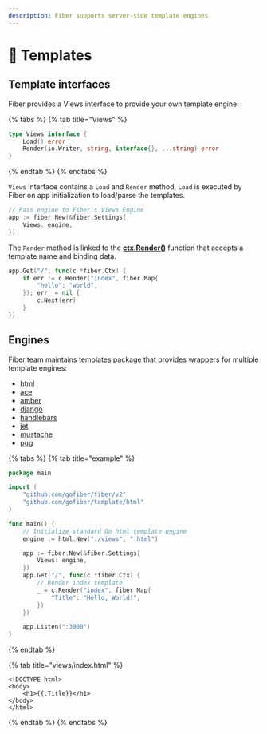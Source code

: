 ```yaml
---
description: Fiber supports server-side template engines.
---
```


# 📝 Templates

## Template interfaces

Fiber provides a Views interface to provide your own template engine:

{% tabs %}
{% tab title="Views" %}
```go
type Views interface {
    Load() error
    Render(io.Writer, string, interface{}, ...string) error
}
```
{% endtab %}
{% endtabs %}

`Views` interface contains a `Load` and `Render` method, `Load` is executed by Fiber on app initialization to load/parse the templates.

```go
// Pass engine to Fiber's Views Engine
app := fiber.New(&fiber.Settings{
    Views: engine,
})
```

The `Render` method is linked to the [**ctx.Render\(\)**](../api/ctx.md#render) function that accepts a template name and binding data.

```go
app.Get("/", func(c *fiber.Ctx) {
    if err := c.Render("index", fiber.Map{
        "hello": "world",
    }); err != nil {
        c.Next(err)
    }
})
```

## Engines

Fiber team maintains [templates](https://github.com/gofiber/template) package that provides wrappers for multiple template engines:

* [html](https://github.com/gofiber/template/tree/master/html)
* [ace](https://github.com/gofiber/template/tree/master/ace)
* [amber](https://github.com/gofiber/template/tree/master/amber)
* [django](https://github.com/gofiber/template/tree/master/django)
* [handlebars](https://github.com/gofiber/template/tree/master/handlebars)
* [jet](https://github.com/gofiber/template/tree/master/jet)
* [mustache](https://github.com/gofiber/template/tree/master/mustache)
* [pug](https://github.com/gofiber/template/tree/master/pug)

{% tabs %}
{% tab title="example" %}
```go
package main

import (
    "github.com/gofiber/fiber/v2"
    "github.com/gofiber/template/html"
)

func main() {
    // Initialize standard Go html template engine
    engine := html.New("./views", ".html")

    app := fiber.New(&fiber.Settings{
        Views: engine,
    })
    app.Get("/", func(c *fiber.Ctx) {
        // Render index template
        _ = c.Render("index", fiber.Map{
            "Title": "Hello, World!",
        })
    })

    app.Listen(":3000")
}
```
{% endtab %}

{% tab title="views/index.html" %}
```markup
<!DOCTYPE html>
<body>
    <h1>{{.Title}}</h1>
</body>
</html>
```
{% endtab %}
{% endtabs %}

